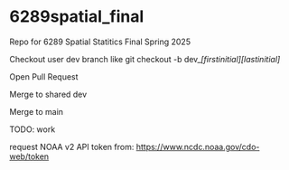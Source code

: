 # 6289spatial_final
Repo for 6289 Spatial Statitics Final Spring 2025

Checkout user dev branch like
git checkout -b dev_*[firstinitial][lastinitial]*

Open Pull Request

Merge to shared dev

Merge to main

TODO: work


request NOAA v2 API token from: https://www.ncdc.noaa.gov/cdo-web/token
